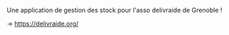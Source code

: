 Une application de gestion des stock pour l'asso delivraide de Grenoble !

-> https://delivraide.org/
